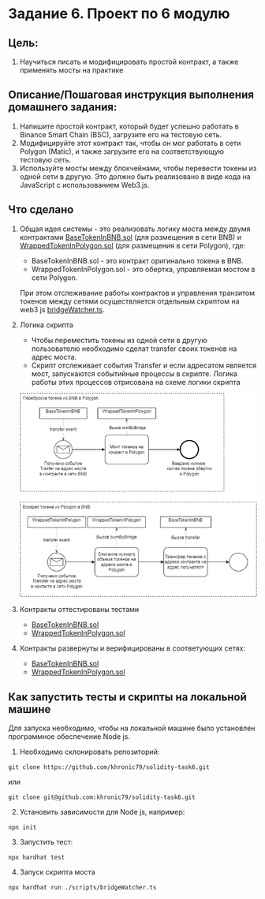 # Задание 6. Проект по 6 модулю
## Цель:
1. Научиться писать и модифицировать простой контракт, а также применять мосты на практике


## Описание/Пошаговая инструкция выполнения домашнего задания:
1. Напишите простой контракт, который будет успешно работать в Binance Smart Chain (BSC), загрузите его на тестовую сеть.
2. Модифицируйте этот контракт так, чтобы он мог работать в сети Polygon (Matic), и также загрузите его на соответствующую тестовую сеть.
3. Используйте мосты между блокчейнами, чтобы перевести токены из одной сети в другую. Это должно быть реализовано в виде кода на JavaScript с использованием Web3.js.

## Что сделано
1. Общая идея системы - это реализовать логику моста между двумя контрактами [BaseTokenInBNB.sol](./contracts/BaseTokenInBNB.sol) (для размещения в сети BNB) и [WrappedTokenInPolygon.sol](./contracts/WrappedTokenInPolygon.sol) (для размещения в сети Polygon), где:
    - BaseTokenInBNB.sol - это контракт оригинально токена в BNB.
    - WrappedTokenInPolygon.sol - это обертка, управляемая мостом в сети Polygon.

    При этом отслеживание работы контрактов и управления транзитом токенов между сетями осуществляется отдельным скриптом на web3 js [bridgeWatcher.ts](./scripts/bridgeWatcher.ts).
2. Логика скрипта
    - Чтобы переместить токены из одной сети в другую пользователю необходимо сделат transfer своих токенов на адрес моста.
    - Скрипт отслеживает события Transfer и если адресатом является мост, запускаются событийные процессы в скрипте. Логика работы этих процессов отрисована на схеме логики скрипта

    ![](Схема%20бриджа.drawio.png)
3. Контракты оттестированы тестами
    - [BaseTokenInBNB.sol](./test/BaseTokenInBNB.ts)
    - [WrappedTokenInPolygon.sol](./test/WrappedTokenInPolygon.ts)
4. Контракты развернуты и верифицированы в соответующих сетях:
    - [BaseTokenInBNB.sol](https://testnet.bscscan.com/address/0xe9091b5d2779534c5a049c324a1a0ba7c06c9453)
    - [WrappedTokenInPolygon.sol](https://amoy.polygonscan.com/address/0xaE648d083064b97b724a33Cd113eE239D0692222)

## Как запустить тесты и скрипты на локальной машине
Для запуска необходимо, чтобы на локальной машине было установлен программное обеспечение Node js.
1. Необходимо склонировать репозиторий:
```shell
git clone https://github.com/khronic79/solidity-task6.git
```
или
```shell
git clone git@github.com:khronic79/solidity-task6.git
```
2. Установить зависимости для Node js, например:
```shell
npn init
```
3. Запустить тест:
```shell
npx hardhat test
```
4. Запуск скрипта моста
```shell
npx hardhat run ./scripts/bridgeWatcher.ts
```